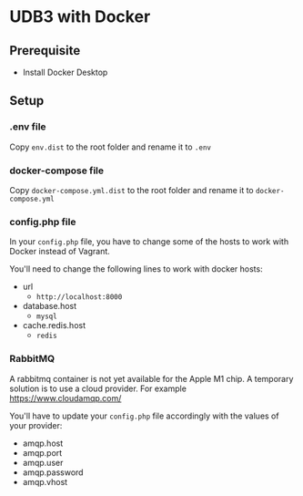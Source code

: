 # UDB3 with Docker

## Prerequisite
- Install Docker Desktop

## Setup

### .env file
Copy `env.dist` to the root folder and rename it to `.env`

### docker-compose file
Copy `docker-compose.yml.dist` to the root folder and rename it to `docker-compose.yml`

### config.php file

In your `config.php` file, you have to change some of the hosts to work with Docker instead of Vagrant.

You'll need to change the following lines to work with docker hosts:
- url
  - `http://localhost:8000`
- database.host
  - `mysql`
- cache.redis.host
  - `redis`

### RabbitMQ

A rabbitmq container is not yet available for the Apple M1 chip. A temporary solution is to use a cloud provider. For example https://www.cloudamqp.com/

You'll have to update your `config.php` file accordingly with the values of your provider:
- amqp.host
- amqp.port
- amqp.user
- amqp.password
- amqp.vhost
